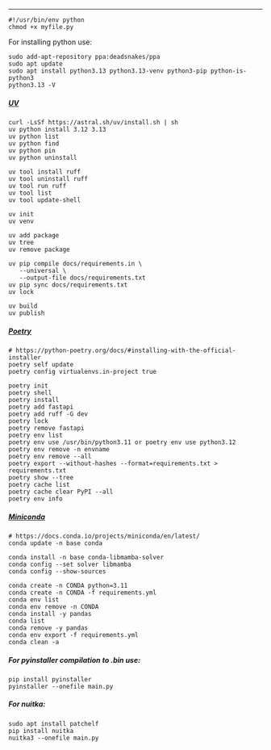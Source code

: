 ____________________________________________________________________

```
#!/usr/bin/env python
chmod +x myfile.py
```
For installing python use:
```
sudo add-apt-repository ppa:deadsnakes/ppa
sudo apt update
sudo apt install python3.13 python3.13-venv python3-pip python-is-python3
python3.13 -V
```
##### [UV](https://docs.astral.sh/uv/getting-started/features/)
```
curl -LsSf https://astral.sh/uv/install.sh | sh
uv python install 3.12 3.13
uv python list
uv python find
uv python pin
uv python uninstall

uv tool install ruff
uv tool uninstall ruff
uv tool run ruff
uv tool list
uv tool update-shell

uv init
uv venv

uv add package
uv tree
uv remove package

uv pip compile docs/requirements.in \
   --universal \
   --output-file docs/requirements.txt
uv pip sync docs/requirements.txt
uv lock

uv build
uv publish
```
##### [Poetry](https://python-poetry.org/docs/#installing-with-the-official-installer)
```
# https://python-poetry.org/docs/#installing-with-the-official-installer
poetry self update
poetry config virtualenvs.in-project true

poetry init
poetry shell
poetry install
poetry add fastapi
poetry add ruff -G dev
poetry lock
poetry remove fastapi
poetry env list
poetry env use /usr/bin/python3.11 or poetry env use python3.12
poetry env remove -n envname
poetry env remove --all
poetry export --without-hashes --format=requirements.txt > requirements.txt
poetry show --tree
poetry cache list
poetry cache clear PyPI --all
poetry env info
```
##### [Miniconda](https://docs.anaconda.com/miniconda/#quick-command-line-install)
```
# https://docs.conda.io/projects/miniconda/en/latest/
conda update -n base conda

conda install -n base conda-libmamba-solver
conda config --set solver libmamba
conda config --show-sources

conda create -n CONDA python=3.11
conda create -n CONDA -f requirements.yml
conda env list
conda env remove -n CONDA
conda install -y pandas
conda list
conda remove -y pandas
conda env export -f requirements.yml
conda clean -a
```
##### For pyinstaller compilation to .bin use:
```
pip install pyinstaller
pyinstaller --onefile main.py
```
##### For nuitka:
```
sudo apt install patchelf
pip install nuitka
nuitka3 --onefile main.py
```



